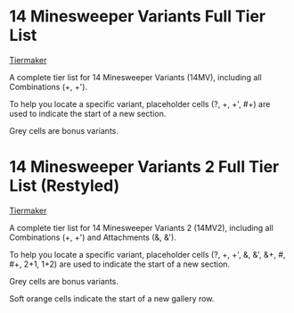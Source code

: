 # 14 Minesweeper Variants Full Tier List

[Tiermaker](https://tiermaker.com/create/14-minesweeper-variants-full-including-combination-17377235-2)

A complete tier list for 14 Minesweeper Variants (14MV), including all Combinations (+, +').

To help you locate a specific variant, placeholder cells (?, +, +', #+) are used to indicate the start of a new section.

Grey cells are bonus variants.

# 14 Minesweeper Variants 2 Full Tier List (Restyled)

[Tiermaker](https://tiermaker.com/create/14-minesweeper-variants-2-full-combination-andattachment-17377235-8)

A complete tier list for 14 Minesweeper Variants 2 (14MV2), including all Combinations (+, +') and Attachments (&, &'). 

To help you locate a specific variant, placeholder cells (?, +, +', &, &', &+, #, #+, 2+1, 1+2) are used to indicate the start of a new section.

Grey cells are bonus variants. 

Soft orange cells indicate the start of a new gallery row.
